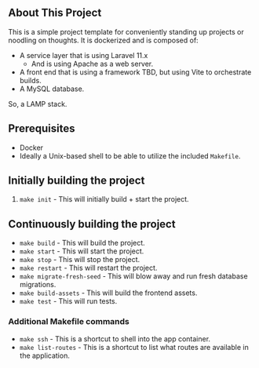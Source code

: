 ## About This Project

This is a simple project template for conveniently standing up projects or noodling on thoughts. It is dockerized and is composed of:

- A service layer that is using Laravel 11.x
  - And is using Apache as a web server.
- A front end that is using a framework TBD, but using Vite to orchestrate builds.
- A MySQL database.

So, a LAMP stack.

## Prerequisites

- Docker
- Ideally a Unix-based shell to be able to utilize the included `Makefile`.

## Initially building the project

1. `make init` - This will initially build + start the project.

## Continuously building the project

- `make build` - This will build the project.
- `make start` - This will start the project.
- `make stop` - This will stop the project.
- `make restart` - This will restart the project.
- `make migrate-fresh-seed` - This will blow away and run fresh database migrations.
- `make build-assets` - This will build the frontend assets.
- `make test` - This will run tests.

### Additional Makefile commands

- `make ssh` - This is a shortcut to shell into the app container.
- `make list-routes` - This is a shortcut to list what routes are available in the application.
